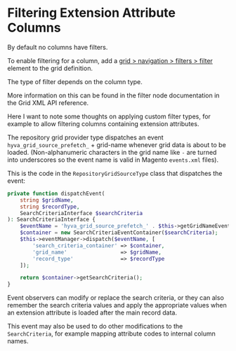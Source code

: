 # Filtering Extension Attribute Columns

By default no columns have filters.

To enable filtering for a column, add a [grid > navigation > filters > filter](../../api-reference/grid-xml-reference/navigation/filters/index.md) element to the grid definition.

The type of filter depends on the column type.

More information on this can be found in the filter node documentation in the Grid XML API reference.

Here I want to note some thoughts on applying custom filter types, for example to allow filtering columns containing extension attributes.

The repository grid provider type dispatches an event `hyva_grid_source_prefetch_` + grid-name whenever grid data is about to be loaded. (Non-alphanumeric characters in the grid name like `-` are turned into underscores so the event name is valid in Magento `events.xml` files).

This is the code in the `RepositoryGridSourceType` class that dispatches the event:

```php
private function dispatchEvent(
    string $gridName,
    string $recordType,
    SearchCriteriaInterface $searchCriteria
): SearchCriteriaInterface {
    $eventName = 'hyva_grid_source_prefetch_' . $this->getGridNameEventSuffix($gridName):
    $container = new SearchCriteriaEventContainer($searchCriteria);
    $this->eventManager->dispatch($eventName, [
        'search_criteria_container' => $container,
        'grid_name'                 => $gridName,
        'record_type'               => $recordType
    ]);

    return $container->getSearchCriteria();
}
```

Event observers can modify or replace the search criteria, or they can also remember the search criteria values and apply the appropriate values when an extension attribute is loaded after the main record data.

This event may also be used to do other modifications to the `SearchCriteria`, for example mapping attribute codes to internal column names.
